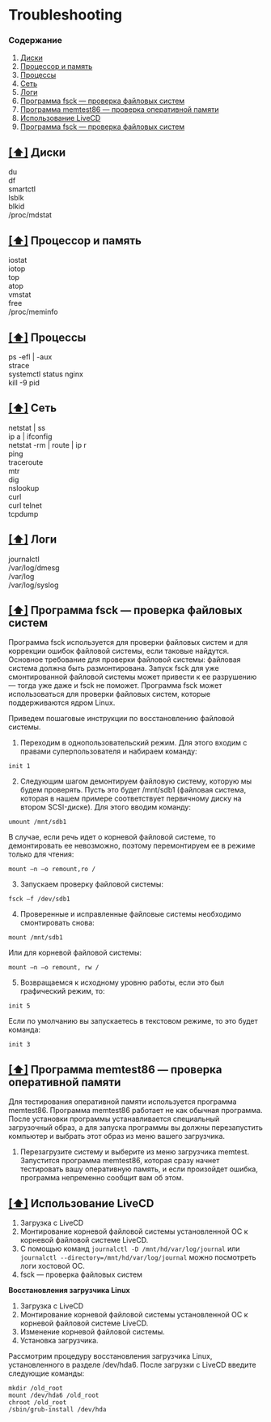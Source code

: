 # Troubleshooting

### <a name='toc'>Содержание</a>

1. [Диски](#1)
2. [Процессор и память](#2)
3. [Процессы](#3)
4. [Сеть ](#4)
5. [Логи](#5)
6. [Программа fsck — проверка файловых систем](#6)
7. [Программа memtest86 — проверка оперативной памяти ](#7)
8. [Использование LiveCD](#8)
9. [Программа fsck — проверка файловых систем](#9)


## [[⬆]](#toc) <a name='1'>Диски</a>

du  
df  
smartctl  
lsblk  
blkid  
/proc/mdstat  

## [[⬆]](#toc) <a name='2'>Процессор и память</a>

iostat  
iotop  
top  
atop  
vmstat  
free  
/proc/meminfo  

## [[⬆]](#toc) <a name='3'>Процессы</a>

ps -efl | -aux  
strace  
systemctl status nginx  
kill -9 pid  

## [[⬆]](#toc) <a name='4'>Сеть</a>

netstat | ss  
ip a | ifconfig  
netstat -rm | route | ip r  
ping  
traceroute  
mtr  
dig  
nslookup  
curl  
curl telnet  
tcpdump  

## [[⬆]](#toc) <a name='5'>Логи</a>

journalctl  
/var/log/dmesg  
/var/log  
/var/log/syslog   


## [[⬆]](#toc) <a name='6'>Программа fsck — проверка файловых систем</a>

Программа fsck используется для проверки файловых систем и для коррекции ошибок файловой системы, если таковые найдутся. Основное требование для проверки файловой системы: файловая система должна быть размонтирована. Запуск fsck для уже смонтированной файловой системы может привести к ее разрушению — тогда уже даже и fsck не поможет. Программа fsck может использоваться для проверки файловых систем, которые поддерживаются ядром Linux.

Приведем пошаговые инструкции по восстановлению файловой системы.

1. Переходим в однопользовательский режим. Для этого входим с правами суперпользователя и набираем команду:
```
init 1 
```

2. Следующим шагом демонтируем файловую систему, которую мы будем проверять. Пусть это будет /mnt/sdb1 (файловая система, которая в нашем примере соответствует первичному диску на втором SCSI-диске). Для этого вводим команду:
```
umount /mnt/sdb1
```

В случае, если речь идет о корневой файловой системе, то демонтировать ее невозможно, поэтому перемонтируем ее в режиме только для чтения:
```
mount —n —o remount,ro /
```

3. Запускаем проверку файловой системы:
```
fsck —f /dev/sdb1 
```

4. Проверенные и исправленные файловые системы необходимо смонтировать снова:
```
mount /mnt/sdb1 
```

Или для корневой файловой системы:
```
mount —n —o remount, rw / 
```

5. Возвращаемся к исходному уровню работы, если это был графический режим, то:
```
init 5
```

Если по умолчанию вы запускаетесь в текстовом режиме, то это будет команда:
```
init 3 
```



## [[⬆]](#toc) <a name='7'>Программа memtest86 — проверка оперативной памяти</a>

Для тестирования оперативной памяти используется программа memtest86. Программа memtest86 работает не как обычная программа. После установки программы устанавливается специальный загрузочный образ, а для запуска
программы вы должны перезапустить компьютер и выбрать этот образ из меню вашего загрузчика.

1. Перезагрузите систему и выберите из меню загрузчика memtest. Запустится программа memtest86, которая сразу начнет тестировать вашу оперативную память, и если произойдет ошибка, программа непременно сообщит вам об этом.



## [[⬆]](#toc) <a name='8'>Использование LiveCD</a>

1. Загрузка с LiveCD
2. Монтирование корневой файловой системы установленной ОС к корневой файловой системе LiveCD.
3. С помощью команд `journalctl -D /mnt/hd/var/log/journal` или `journalctl --directory=/mnt/hd/var/log/journal` можно посмотреть логи хостовой ОС.
4. fsck — проверка файловых систем

**Восстановления загрузчика Linux**

1. Загрузка с LiveCD
2. Монтирование корневой файловой системы установленной ОС к корневой файловой системе LiveCD.
3. Изменение корневой файловой системы.
4. Установка загрузчика. 

Рассмотрим процедуру восстановления загрузчика Linux, установленного в разделе /dev/hda6. После загрузки с LiveCD введите следующие команды:

```
mkdir /old_root
mount /dev/hda6 /old_root
chroot /old_root 
/sbin/grub-install /dev/hda 
```
